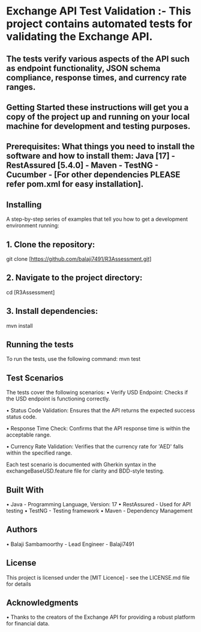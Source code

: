 # Exchange API Test Validation :- This project contains automated tests for validating the Exchange API. 

## The tests verify various aspects of the API such as endpoint functionality, JSON schema compliance, response times, and currency rate ranges. 
## Getting Started these instructions will get you a copy of the project up and running on your local machine for development and testing purposes. 
## Prerequisites: What things you need to install the software and how to install them:  Java [17] - RestAssured [5.4.0] - Maven - TestNG - Cucumber - [For other dependencies PLEASE refer pom.xml for easy installation].

## Installing
A step-by-step series of examples that tell you how to get a development environment running:
## 1.	Clone the repository:
git clone [https://github.com/balaji7491/R3Assessment.git] 
## 2.	Navigate to the project directory:
cd [R3Assessment] 
## 3.	Install dependencies:
mvn install 
## Running the tests
To run the tests, use the following command:
mvn test

## Test Scenarios
The tests cover the following scenarios:
•	Verify USD Endpoint: Checks if the USD endpoint is functioning correctly.

•	Status Code Validation: Ensures that the API returns the expected success status code.

•	Response Time Check: Confirms that the API response time is within the acceptable range.

•	Currency Rate Validation: Verifies that the currency rate for 'AED' falls within the specified range.

Each test scenario is documented with Gherkin syntax in the exchangeBaseUSD.feature file for clarity and BDD-style testing.

## Built With
•	Java - Programming Language, Version: 17
•	RestAssured - Used for API testing 
•	TestNG - Testing framework
•	Maven - Dependency Management
## Authors
•	Balaji Sambamoorthy - Lead Engineer - Balaji7491
## License
This project is licensed under the [MIT Licence] - see the LICENSE.md file for details
## Acknowledgments
•	Thanks to the creators of the Exchange API for providing a robust platform for financial data. 
